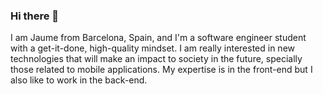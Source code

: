 ### Hi there 👋

I am Jaume from Barcelona, Spain, and I'm a software engineer student with a get-it-done, high-quality mindset. I am really interested in new technologies that will make an impact to society in the future, specially those related to mobile applications. My expertise is in the front-end but I also like to work in the back-end.

